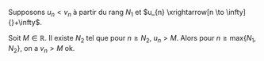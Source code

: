 Supposons $u_{n}<v_{n}$ à partir du rang $N_{1}$ et $u_{n} \xrightarrow[n \to \infty]{}+\infty$.

Soit $M \in \mathbb{R}$. 
Il existe $N_{2}$ tel que pour $n \geq N_{2}$, $u_{n} > M$.
Alors pour $n\geq\text{max}\{ N_{1}, N_{2} \}$, on a $v_{n}> M$
ok.